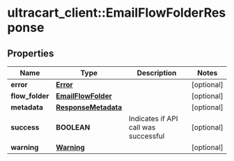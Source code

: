 # ultracart_client::EmailFlowFolderResponse

## Properties
Name | Type | Description | Notes
------------ | ------------- | ------------- | -------------
**error** | [**Error**](Error.md) |  | [optional] 
**flow_folder** | [**EmailFlowFolder**](EmailFlowFolder.md) |  | [optional] 
**metadata** | [**ResponseMetadata**](ResponseMetadata.md) |  | [optional] 
**success** | **BOOLEAN** | Indicates if API call was successful | [optional] 
**warning** | [**Warning**](Warning.md) |  | [optional] 


